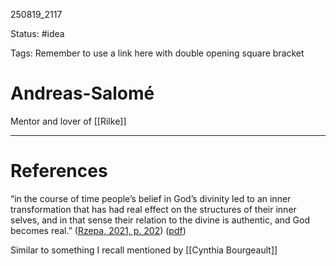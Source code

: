 
250819_2117

Status: #idea

Tags:
Remember to use a link here with double opening square bracket
# Andreas-Salomé

Mentor and lover of [[Rilke]]


---
# References

“in the course of time people’s belief in God’s divinity led to an inner transformation that has had real effect on the structures of their inner selves, and in that sense their relation to the divine is authentic, and God becomes real.” ([Rzepa, 2021, p. 202](zotero://select/library/items/7B2TSM4N)) ([pdf](zotero://open-pdf/library/items/APQ7X9E4?page=216&annotation=3ZEJZQ24))

Similar to something I recall mentioned by [[Cynthia Bourgeault]]

